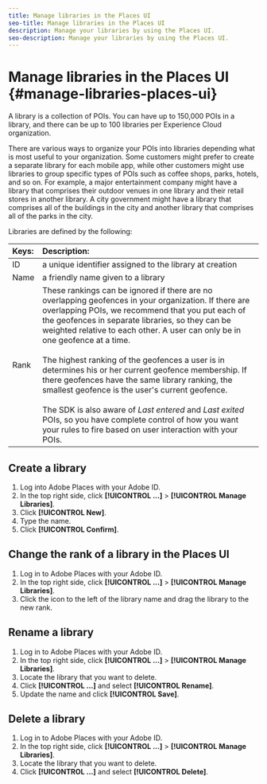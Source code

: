 ```yaml
---
title: Manage libraries in the Places UI
seo-title: Manage libraries in the Places UI
description: Manage your libraries by using the Places UI.
seo-description: Manage your libraries by using the Places UI.
---
```


# Manage libraries in the Places UI {#manage-libraries-places-ui}

A library is a collection of POIs. You can have up to 150,000 POIs in a library, and there can be up to 100 libraries per Experience Cloud organization.  

There are various ways to organize your POIs into libraries depending what is most useful to your organization. Some customers might prefer to create a separate library for each mobile app, while other customers might use libraries to group specific types of POIs such as coffee shops, parks, hotels, and so on. For example, a major entertainment company might have a library that comprises their outdoor venues in one library and their retail stores in another library. A city government might have a library that comprises all of the buildings in the city and another library that comprises all of the parks in the city.  

Libraries are defined by the following:

| Keys: | Description: |
| :--- | :--- |
| ID | a unique identifier assigned to the library at creation |
| Name | a friendly name given to a library |
| Rank | These rankings can be ignored if there are no overlapping geofences in your organization. If there are overlapping POIs, we recommend that you put each of the geofences in separate libraries, so they can be weighted relative to each other. A user can only be in one geofence at a time. <br><br>The highest ranking of the geofences a user is in determines his or her current geofence membership. If there geofences have the same library ranking, the smallest geofence is the user's current geofence. <br><br>The SDK is also aware of *Last entered* and *Last exited* POIs, so you have complete control of how you want your rules to fire based on user interaction with your POIs. |

## Create a library

1. Log into Adobe Places with your Adobe ID.
2. In the top right side, click **[!UICONTROL ...]**  > **[!UICONTROL Manage Libraries]**. 
3. Click **[!UICONTROL New]**.
4. Type the name.
5. Click **[!UICONTROL Confirm]**.

## Change the rank of a library in the Places UI

1. Log in to Adobe Places with your Adobe ID.
2. In the top right side, click **[!UICONTROL ...]**  > **[!UICONTROL Manage Libraries]**.
3. Click the icon to the left of the library name and drag the library to the new rank. 

## Rename a library

1. Log in to Adobe Places with your Adobe ID.
2. In the top right side, click **[!UICONTROL ...]** > **[!UICONTROL Manage Libraries]**.
3. Locate the library that you want to delete.
4. Click **[!UICONTROL ...]** and select **[!UICONTROL Rename]**.
5. Update the name and click **[!UICONTROL Save]**.

## Delete a library

1. Log in to Adobe Places with your Adobe ID.
2. In the top right side, click **[!UICONTROL ...]** > **[!UICONTROL Manage Libraries]**.
3. Locate the library that you want to delete.
4. Click **[!UICONTROL ...]** and select **[!UICONTROL Delete]**.


